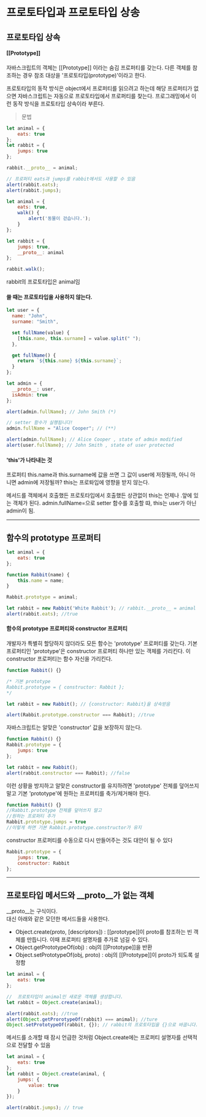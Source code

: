 # 프로토타입과 프로토타입 상송

## 프로토타입 상속

#### [[Prototype]]
자바스크립트의 객체는 [[Prototype]] 이라는 숨김 프로퍼티를 갖는다. 다른 객체를 참조하는 경우 참조 대상을 '프로토타입(prototype)'이라고 한다.

프로토타입의 동작 방식은 object에서 프로퍼티를 읽으려고 하는데 해당 프로퍼티가 없으면 자바스크립트는 자동으로 프로토타입에서 프로퍼티를 찾는다.
프로그래밍에서 이런 동작 방식을 프로토타입 상속이라 부른다.

>문법
```javascript
let animal = {
    eats: true
};
let rabbit = {
    jumps: true
};

rabbit.__proto__ = animal;

// 프로퍼티 eats과 jumps를 rabbit에서도 사용할 수 있음
alert(rabbit.eats);
alert(rabbit.jumps);
```

```javascript
let animal = {
    eats: true,
    walk() {
        alert('동물이 걷습니다.');
    }
};

let rabbit = {
    jumps: true,
    __proto__: animal
};

rabbit.walk();
```
rabbit의 프로토타입은  animal임

#### 쓸 때는 프로토타입을 사용하지 않는다.

```javascript
let user = {
  name: "John",
  surname: "Smith",

  set fullName(value) {
    [this.name, this.surname] = value.split(" ");
  },

  get fullName() {
    return `${this.name} ${this.surname}`;
  }
};

let admin = {
  __proto__: user,
  isAdmin: true
};

alert(admin.fullName); // John Smith (*)

// setter 함수가 실행됩니다!
admin.fullName = "Alice Cooper"; // (**)

alert(admin.fullName); // Alice Cooper , state of admin modified
alert(user.fullName); // John Smith , state of user protected
```

#### 'this'가 나타내는 것
프로퍼티 this.name과 this.surname에 값을 쓰면 그 값이 user에 저장될까, 아니 아니면 admin에 저장될까?
this는 프로톼입에 영향을 받지 않는다.

메서드를 객체에서 호출했든 프로토타입에서 호출했든 상관없이 this는 언제나 .앞에 있는 객체가 된다.
admin.fullName=으로 setter 함수를 호출할 땨, this는 user가 아닌 admin이 됨.

<hr/>

## 함수의 prototype 프로퍼티

```javascript
let animal = {
    eats: true
};

function Rabbit(name) {
    this.name = name;
}

Rabbit.prototype = animal;

let rabbit = new Rabbit('White Rabbit'); // rabbit.__proto__ = animal
alert(rabbit.eats); //true
```

#### 함수의 prototype 프로퍼티와 constructor 프로퍼티
개발자가 특별히 할당하지 않더라도 모든 함수는 'prototype' 프로퍼티를 갖는다.
기본 프로퍼티인 'prototype'은 constructor 프로퍼티 하나만 있는 객체를 가리킨다. 이 constructor 프로퍼티는 함수 자신을 가리킨다.

```javascript
function Rabbit() {}

/* 기본 prototype
Rabbit.prototype = { constructor: Rabbit };
*/

let rabbit = new Rabbit(); // {constructor: Rabbit}을 상속받음

alert(Rabbit.prototype.constructor === Rabbit); //true
```
자바스크립트는 알맞은 'constructor' 값을 보장하지 않는다.

```javascript
function Rabbit() {}
Rabbit.prototype = {
    jumps: true
};

let rabbit = new Rabbit();
alert(rabbit.constructor === Rabbit); //false
```
이런 상황을 방지하고 알맞은 constructor를 유지하려면 'prototype' 전체를 덮어쓰지 말고 기본 'prototype'에 원하는 프로퍼티를 축가/제거해야 한다.

```javascript
function Rabbit() {}
//Rabbit.prototype 전체를 덮어쓰지 말고
//원하는 프로퍼티 추가
Rabbit.prototype.jumps = true
//이렇게 하면 기본 Rabbit.prototype.constructor가 유지
```
constructor 프로퍼티를 수동으로 다시 만들어주는 것도 대안이 될 수 있다
```javascript
Rabbit.prototype = {
    jumps: true,
    constructor: Rabbit
};
```
<hr/>

## 프로토타입 메서드와 __proto__가 없는 객체

__proto__는 구식이다.<br/>
대신 아래와 같은 모던한 메서드들을 사용한다.
- Object.create(proto, [descriptors]) : [[prototype]]이 proto를 참조하는 빈 객체를 만듭니다. 이때 프로퍼티 설명자를 추가로 넘길 수 있다.
- Object.getPrototypeOf(obj) : obj의 [[Prototype]]을 반환
- Object.setPrototypeOf(obj, proto) : obj의 [[Prototype]]이 proto가 되도록 설정함

```javascript
let animal = {
    eats: true
};

//  프로토타입이 animal인 새로운 객체를 생성합니다.
let rabbit = Object.create(animal);

alert(rabbit.eats); //true
alert(Object.getProrotypeOf(rabbit) === animal); //ture
Object.setPrototypeOf(rabbit, {}); // rabbit의 프로토타입을 {}으로 바꿉니다.
```

메서드를 소개할 때 잠시 언급한 것처럼 Object.create에는 프로퍼티 설명자를 선택적으로 전달할 수 있음

```javascript
let animal = {
    eats: true
};
let rabbit = Object.create(animal, {
    jumps: {
        value: true
    }
});

alert(rabbit.jumps); // true
```